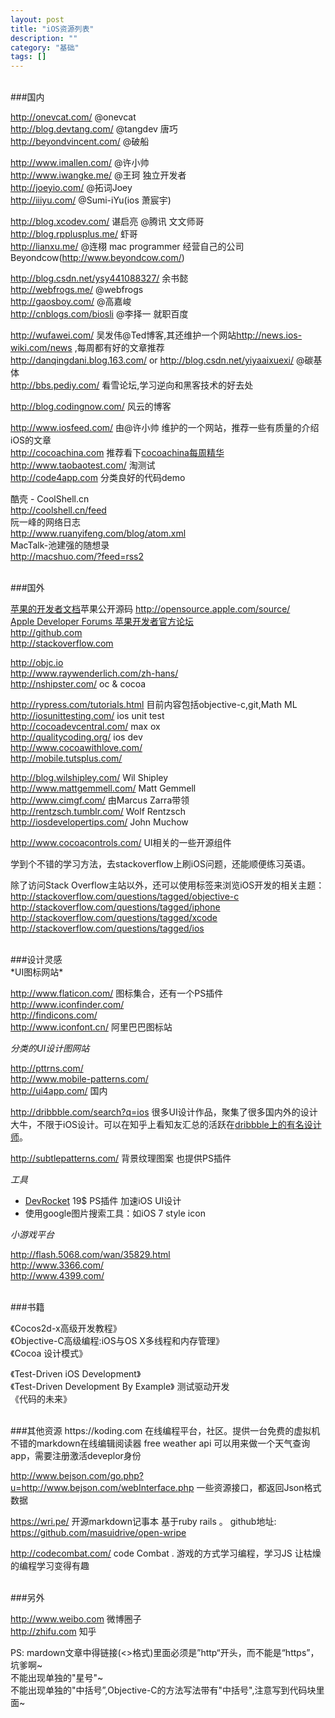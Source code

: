 ```yaml
---
layout: post
title: "iOS资源列表"
description: ""
category: "基础"
tags: []
---
```



<br/>
###国内

<http://onevcat.com/>       @onevcat  
<http://blog.devtang.com/>     @tangdev 唐巧   
<http://beyondvincent.com/>    @破船         
   
<http://www.imallen.com/>     @许小帅         
<http://www.iwangke.me/>    @王珂  独立开发者    
<http://joeyio.com/>           @拓词Joey  
<http://iiiyu.com/>           @Sumi-iYu(ios 萧宸宇)  
      
<http://blog.xcodev.com/>  谌启亮 @腾讯 文文师哥  
<http://blog.rpplusplus.me/>   虾哥  
<http://lianxu.me/>      @连栩 mac programmer 经营自己的公司Beyondcow(<http://www.beyondcow.com/>) 
    
<http://blog.csdn.net/ysy441088327/>  余书懿  
<http://webfrogs.me/>    @webfrogs  
<http://gaosboy.com/>  @高嘉峻  
<http://cnblogs.com/biosli>  @李择一  就职百度
   
<http://wufawei.com/>       吴发伟@Ted博客,其还维护一个网站<http://news.ios-wiki.com/news> ,每周都有好的文章推荐    
<http://danqingdani.blog.163.com/> or <http://blog.csdn.net/yiyaaixuexi/>     @碳基体  
<http://bbs.pediy.com/>  看雪论坛,学习逆向和黑客技术的好去处  


<http://blog.codingnow.com/>  风云的博客  

<http://www.iosfeed.com/>  由@许小帅 维护的一个网站，推荐一些有质量的介绍iOS的文章    
<http://cocoachina.com> 推荐看下[cocoachina每周精华](http://www.cocoachina.com/special/jinghua/)   
<http://www.taobaotest.com/>   淘测试  
<http://code4app.com>   分类良好的代码demo   
  
酷壳 - CoolShell.cn  
<http://coolshell.cn/feed>  
 阮一峰的网络日志  
<http://www.ruanyifeng.com/blog/atom.xml>  
 MacTalk-池建强的随想录  
<http://macshuo.com/?feed=rss2>  


<br/>
###国外

[苹果的开发者文档](https://developer.apple.com/library/prerelease/ios/navigation/)苹果公开源码  <http://opensource.apple.com/source/>  
[Apple Developer Forums 苹果开发者官方论坛](<https://devforums.apple.com/index.jspa>)  
<http://github.com>    
<http://stackoverflow.com>   
  
<http://objc.io>   
<http://www.raywenderlich.com/zh-hans/>   
<http://nshipster.com/>  oc & cocoa  

<http://rypress.com/tutorials.html> 目前内容包括objective-c,git,Math ML  
<http://iosunittesting.com/>  ios unit test   
<http://cocoadevcentral.com/>  max ox     
<http://qualitycoding.org/>  ios dev   
<http://www.cocoawithlove.com/>  
<http://mobile.tutsplus.com/>  

<http://blog.wilshipley.com/>  Wil Shipley   
<http://www.mattgemmell.com/> Matt Gemmell  
<http://www.cimgf.com/>  由Marcus Zarra带领  
<http://rentzsch.tumblr.com/> Wolf Rentzsch  
<http://iosdevelopertips.com/> John Muchow    

<http://www.cocoacontrols.com/>  UI相关的一些开源组件


学到个不错的学习方法，去stackoverflow上刷iOS问题，还能顺便练习英语。

除了访问Stack Overflow主站以外，还可以使用标签来浏览iOS开发的相关主题：
http://stackoverflow.com/questions/tagged/objective-c  
http://stackoverflow.com/questions/tagged/iphone  
http://stackoverflow.com/questions/tagged/xcode  
http://stackoverflow.com/questions/tagged/ios  


<br/>
###设计灵感
<br/>  
*UI图标网站*
  
<http://www.flaticon.com/>    图标集合，还有一个PS插件  
<http://www.iconfinder.com/>  
<http://findicons.com/>  
<http://www.iconfont.cn/>   阿里巴巴图标站  
  
*分类的UI设计图网站*  
   
<http://pttrns.com/>    
<http://www.mobile-patterns.com/>  
<http://ui4app.com/>  国内  
  
<http://dribbble.com/search?q=ios>   很多UI设计作品，聚集了很多国内外的设计大牛，不限于iOS设计。可以在知乎上看知友汇总的活跃在[dribbble上的有名设计师](http://www.zhihu.com/question/20359596)。
  
<http://subtlepatterns.com/>   背景纹理图案  也提供PS插件  
  
*工具*  
- [DevRocket](http://devrocket.uiparade.com/)   19$  PS插件 加速iOS UI设计  
- 使用google图片搜索工具：如iOS 7 style icon     
  
  
*小游戏平台*  
  
<http://flash.5068.com/wan/35829.html>  
<http://www.3366.com/>      
<http://www.4399.com/>    
  
  
  
<br/>
###书籍

《Cocos2d-x高级开发教程》    
《Objective-C高级编程:iOS与OS X多线程和内存管理》  
《Cocoa 设计模式》 

《Test-Driven iOS Development》  
《Test-Driven Development By Example》 测试驱动开发  
《代码的未来》  

<br/>
###其他资源
https://koding.com  在线编程平台，社区。提供一台免费的虚拟机 
<https://www.zybuluo.com/mdeditor>  不错的markdown在线编辑阅读器 
<http://developer.worldweatheronline.com/io-docs>   
free weather api  可以用来做一个天气查询app，需要注册激活deveplor身份

<http://www.bejson.com/go.php?u=http://www.bejson.com/webInterface.php>  一些资源接口，都返回Json格式数据  

<https://wri.pe/>  开源markdown记事本  基于ruby rails 。 github地址: <https://github.com/masuidrive/open-wripe>    

<http://codecombat.com/> code Combat . 游戏的方式学习编程，学习JS   让枯燥的编程学习变得有趣


<br/>
###另外

<http://www.weibo.com>  微博圈子  
<http://zhifu.com>  知乎  
   

PS: mardown文章中得链接(<>格式)里面必须是”http“开头，而不能是“https”，坑爹啊~  
不能出现单独的"星号"~  
不能出现单独的"中括号”,Objective-C的方法写法带有"中括号",注意写到代码块里面~  


